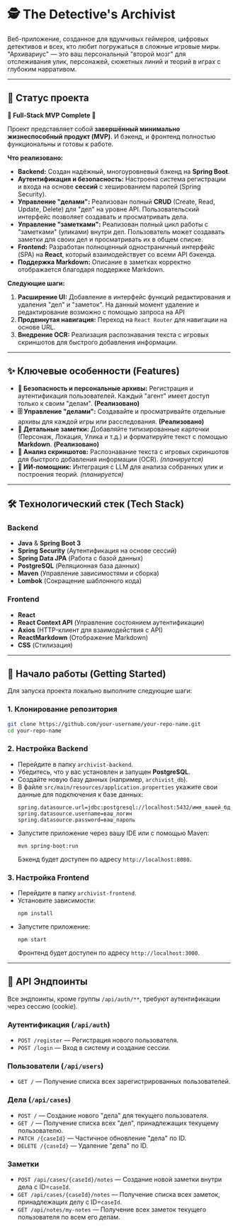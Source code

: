 # 🕵️ The Detective's Archivist

Веб-приложение, созданное для вдумчивых геймеров, цифровых детективов и всех, кто любит погружаться в сложные игровые миры. "Архивариус" — это ваш персональный "второй мозг" для отслеживания улик, персонажей, сюжетных линий и теорий в играх с глубоким нарративом.

---

## 🚦 Статус проекта

**🚀 Full-Stack MVP Complete 🚀**

Проект представляет собой **завершённый минимально жизнеспособный продукт (MVP)**. И бэкенд, и фронтенд полностью функциональны и готовы к работе.

**Что реализовано:**
* **Backend:** Создан надёжный, многоуровневый бэкенд на **Spring Boot**.
* **Аутентификация и безопасность:** Настроена система регистрации и входа на основе **сессий** с хешированием паролей (Spring Security).
* **Управление "делами":** Реализован полный **CRUD** (Create, Read, Update, Delete) для "дел" на уровне API. Пользовательский интерфейс позволяет создавать и просматривать дела.
* **Управление "заметками":** Реализован полный цикл работы с "заметками" (уликами) внутри дел. Пользователь может создавать заметки для своих дел и просматривать их в общем списке.
* **Frontend:** Разработан полноценный одностраничный интерфейс (SPA) на **React**, который взаимодействует со всеми API бэкенда.
* **Поддержка Markdown:** Описание в заметках корректно отображается благодаря поддержке Markdown.

**Следующие шаги:**
1.  **Расширение UI:** Добавление в интерфейс функций редактирования и удаления "дел" и "заметок". На данный момент удаление и редактирование возможно с помощью запроса на API
2.  **Продвинутая навигация:** Переход на `React Router` для навигации на основе URL.
3.  **Внедрение OCR:** Реализация распознавания текста с игровых скриншотов для быстрого добавления информации.

---

## ✨ Ключевые особенности (Features)

* **🔐 Безопасность и персональные архивы:** Регистрация и аутентификация пользователей. Каждый "агент" имеет доступ только к своим "делам". **(Реализовано)**
* **🗄️ Управление "делами":** Создавайте и просматривайте отдельные архивы для каждой игры или расследования. **(Реализовано)**
* **📝 Детальные заметки:** Добавляйте типизированные карточки (Персонаж, Локация, Улика и т.д.) и форматируйте текст с помощью **Markdown**. **(Реализовано)**
* **📸 Анализ скриншотов:** Распознавание текста с игровых скриншотов для быстрого добавления информации (OCR). *(планируется)*
* **🤖 ИИ-помощник:** Интеграция с LLM для анализа собранных улик и построения теорий. *(планируется)*

---

## 🛠️ Технологический стек (Tech Stack)

### Backend
* **Java** & **Spring Boot 3**
* **Spring Security** (Аутентификация на основе сессий)
* **Spring Data JPA** (Работа с базой данных)
* **PostgreSQL** (Реляционная база данных)
* **Maven** (Управление зависимостями и сборка)
* **Lombok** (Сокращение шаблонного кода)

### Frontend
* **React**
* **React Context API** (Управление состоянием аутентификации)
* **Axios** (HTTP-клиент для взаимодействия с API)
* **ReactMarkdown** (Отображение Markdown)
* **CSS** (Стилизация)

---

## 🚀 Начало работы (Getting Started)

Для запуска проекта локально выполните следующие шаги:

### 1. Клонирование репозитория
``` bash
git clone https://github.com/your-username/your-repo-name.git
cd your-repo-name
```
### 2. Настройка Backend
* Перейдите в папку `archivist-backend`.
* Убедитесь, что у вас установлен и запущен **PostgreSQL**.
* Создайте новую базу данных (например, `archivist_db`).
* В файле `src/main/resources/application.properties` укажите свои данные для подключения к базе данных:
    ```
    spring.datasource.url=jdbc:postgresql://localhost:5432/имя_вашей_бд
    spring.datasource.username=ваш_логин
    spring.datasource.password=ваш_пароль
    ```
* Запустите приложение через вашу IDE или с помощью Maven:
    ```
    mvn spring-boot:run
    ```
    Бэкенд будет доступен по адресу `http://localhost:8080`.

### 3. Настройка Frontend
* Перейдите в папку `archivist-frontend`.
* Установите зависимости:
    ```
    npm install
    ```
* Запустите приложение:
    ```
    npm start
    ```
    Фронтенд будет доступен по адресу `http://localhost:3000`.

---

## 🔌 API Эндпоинты

Все эндпоинты, кроме группы `/api/auth/**`, требуют аутентификации через сессию (cookie).

### Аутентификация (`/api/auth`)
* `POST /register` — Регистрация нового пользователя.
* `POST /login` — Вход в систему и создание сессии.

### Пользователи (`/api/users`)
* `GET /` — Получение списка всех зарегистрированных пользователей.

### Дела (`/api/cases`)
* `POST /` — Создание нового "дела" для текущего пользователя.
* `GET /` — Получение списка всех "дел", принадлежащих текущему пользователю.
* `PATCH /{caseId}` — Частичное обновление "дела" по ID.
* `DELETE /{caseId}` — Удаление "дела" по ID.

### Заметки
* `POST /api/cases/{caseId}/notes` — Создание новой заметки внутри дела с ID=`caseId`.
* `GET /api/cases/{caseId}/notes` — Получение списка всех заметок, принадлежащих делу с ID=`caseId`.
* `GET /api/notes/my-notes` — Получение всех заметок текущего пользователя по всем его делам.

